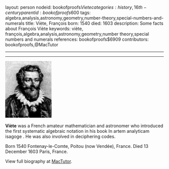layout: person
nodeid: bookofproofs$Viete
categories: history,16th-century
parentid: bookofproofs$600
tags: algebra,analysis,astronomy,geometry,number-theory,special-numbers-and-numerals
title: Viète, François
born: 1540
died: 1603
description: Some facts about François Viète
keywords: viète, françois,algebra,analysis,astronomy,geometry,number theory,special numbers and numerals
references: bookofproofs$6909
contributors: bookofproofs,@MacTutor

---


---

![Viete.jpg](https://github.com/bookofproofs/bookofproofs.github.io/blob/main/_sources/_assets/images/portraits/Viete.jpg?raw=true)

**Viète** was a French amateur mathematician and astronomer who introduced the first systematic algebraic notation in his book In artem analyticam isagoge . He was also involved in deciphering codes.

Born 1540 Fontenay-le-Comte, Poitou (now Vendée), France. Died 13 December 1603 Paris, France.


View full biography at [MacTutor](https://mathshistory.st-andrews.ac.uk/Biographies/Viete/).